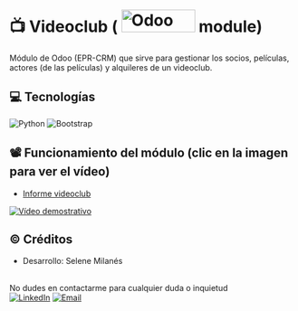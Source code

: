 # 📺 Videoclub ( <img alt="Odoo" src="https://upload.wikimedia.org/wikipedia/commons/a/a7/Odoo_Official_Logo.png" width="130" height="40"> module) 
Módulo de Odoo (EPR-CRM) que sirve para gestionar los socios, películas, actores (de las películas) y alquileres de un videoclub.

## 💻 Tecnologías
![Python](https://img.shields.io/badge/python-3670A0?style=for-the-badge&logo=python&logoColor=ffdd54)
![Bootstrap](https://img.shields.io/badge/bootstrap-%238511FA.svg?style=for-the-badge&logo=bootstrap&logoColor=white)

## 📽️ Funcionamiento del módulo (clic en la imagen para ver el vídeo)
- [Informe videoclub](./Informe%20Videoclub.pdf)

[![Vídeo demostrativo](https://img.youtube.com/vi/quHhUK-yv9M/hqdefault.jpg)](https://youtu.be/quHhUK-yv9M)

## ©️ Créditos
- Desarrollo: Selene Milanés
  
<br>
No dudes en contactarme para cualquier duda o inquietud <br>
<a href="https://www.linkedin.com/in/selene-milanes-rodriguez/"><img alt="LinkedIn" src="https://img.shields.io/badge/Selene Milanés Rodríguez-0077B5?style=for-the-badge&logo=linkedin&logoColor=white"></a>
<a href="mailto:selene.milanes@hotmail.com"> <img alt="Email" src="https://img.shields.io/badge/Microsoft_Outlook-0078D4?style=for-the-badge&logo=microsoft-outlook&logoColor=white"></a>

